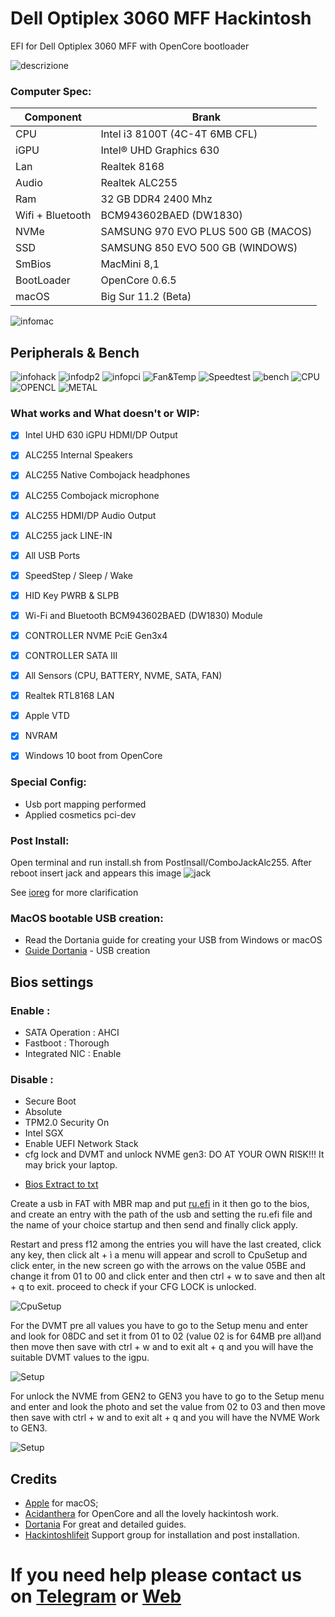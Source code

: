 # Dell Optiplex 3060 MFF Hackintosh

EFI for Dell Optiplex 3060 MFF with OpenCore bootloader

![descrizione](./Screenshot/pc.jpg)

### Computer Spec:

| Component        | Brank                              |
| ---------------- | ---------------------------------- |
| CPU              | Intel i3 8100T (4C-4T 6MB CFL)     |
| iGPU             | Intel® UHD Graphics 630            |
| Lan              | Realtek 8168                       |
| Audio            | Realtek ALC255                     |
| Ram              | 32 GB DDR4 2400 Mhz                |
| Wifi + Bluetooth | BCM943602BAED (DW1830)             |
| NVMe             | SAMSUNG 970 EVO PLUS 500 GB (MACOS)|
| SSD              | SAMSUNG 850 EVO 500 GB (WINDOWS)   |
| SmBios           | MacMini 8,1                        |
| BootLoader       | OpenCore 0.6.5                     |
| macOS            | Big Sur 11.2 (Beta)                |


![infomac](./Screenshot/infomac.png)

## Peripherals & Bench

![infohack](./Screenshot/hackintooldevice.png)
![infodp2](./Screenshot/DpciScreen2.png)
![infopci](./Screenshot/PCISEZ.png)
![Fan&Temp](./Screenshot/fantemp.png)
![Speedtest](./Screenshot/speedtest.png)
![bench](./Screenshot/RAM-NVME.png)
![CPU](./Screenshot/cpu.png)
![OPENCL](./Screenshot/opencl.png)
![METAL](./Screenshot/metal.png)


### What works and What doesn't or WIP:

- [x] Intel UHD 630 iGPU HDMI/DP Output
- [x] ALC255 Internal Speakers
- [x] ALC255 Native Combojack headphones
- [x] ALC255 Combojack microphone
- [x] ALC255 HDMI/DP Audio Output
- [x] ALC255 jack LINE-IN
- [x] All USB Ports 
- [x] SpeedStep / Sleep / Wake
- [x] HID Key PWRB & SLPB 
- [x] Wi-Fi and Bluetooth BCM943602BAED (DW1830) Module
- [x] CONTROLLER NVME PciE Gen3x4
- [x] CONTROLLER SATA III
- [x] All Sensors (CPU, BATTERY, NVME, SATA, FAN)
- [x] Realtek RTL8168 LAN
- [x] Apple VTD
- [x] NVRAM
- [x] Windows 10 boot from OpenCore



### Special Config:

- Usb port mapping performed
- Applied cosmetics pci-dev

### Post Install:

Open terminal and run install.sh from PostInsall/ComboJackAlc255. After reboot insert jack and appears this image
![jack](./Screenshot/Combojackfix.png)

See [ioreg](./ioregMacmini.ioreg) for more clarification

### MacOS bootable USB creation:
- Read the Dortania guide for creating your USB from Windows or macOS
- [Guide Dortania](https://dortania.github.io/OpenCore-Install-Guide/installer-guide/) - USB creation


## Bios settings
### Enable :
* SATA Operation : AHCI
* Fastboot : Thorough
* Integrated NIC : Enable


### Disable : 
* Secure Boot
* Absolute
* TPM2.0 Security On
* Intel SGX
* Enable UEFI Network Stack
* cfg lock and DVMT and unlock NVME gen3: DO AT YOUR OWN RISK!!! It may brick your laptop.

- [Bios Extract to txt](https://github.com/Lorys89/DELL_OPTIPLEX_3060_MFF/raw/main/TOOLS%20EFI%20MOD/bios%203%203060mff%20085C.txt)
 
Create a usb in FAT with MBR map and put [ru.efi](https://github.com/Lorys89/DELL_OPTIPLEX_3060_MFF/raw/main/TOOLS%20EFI%20MOD/RU.efi) in it 
then go to the bios, and create an entry with the path of the usb and setting the ru.efi file and the name of 
your choice startup and then send and finally click apply.

Restart and press f12 among the entries you will have the last created, click any key, then click alt + ì a menu will appear and
scroll to CpuSetup and click enter, in the new screen go with the arrows on the value 05BE and change it from 01 to 00 and click 
enter and then ctrl + w to save and then alt + q to exit. proceed to check if your CFG LOCK is unlocked.

![CpuSetup](./TOOLS%20EFI%20MOD/CFG.bmp)

For the DVMT pre all values you have to go to the Setup menu and enter and look for 08DC and set it from 01 to 02 (value 02 is for 64MB pre all)and then move then save with ctrl + w and to exit alt + q and you will have the suitable DVMT values to the igpu. 

![Setup](./TOOLS%20EFI%20MOD/DVMT.bmp)

For unlock the NVME from GEN2 to GEN3 you have to go to the Setup menu and enter and look the photo and set the value from 02 to 03 and then move then save with ctrl + w and to exit alt + q and you will have the NVME Work to GEN3. 

![Setup](./TOOLS%20EFI%20MOD/NVME.bmp)

## Credits

- [Apple](https://apple.com) for macOS;
- [Acidanthera](https://github.com/acidanthera) for OpenCore and all the lovely hackintosh work.
- [Dortania](https://dortania.github.io/OpenCore-Install-Guide/config-laptop.plist/icelake.html) For great and detailed guides.
- [Hackintoshlifeit](https://github.com/Hackintoshlifeit) Support group for installation and post installation.

# If you need help please contact us on [Telegram](https://t.me/HackintoshLife_it) or [Web](https://www.hackintoshlife.it/)
